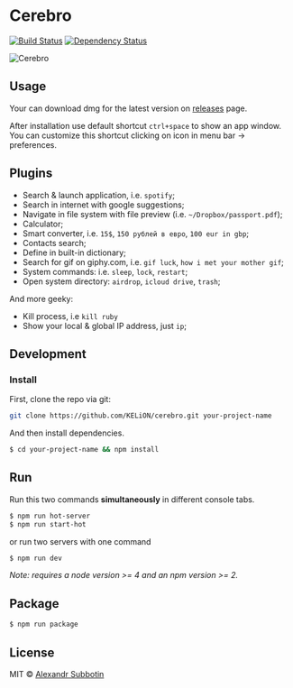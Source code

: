 # Cerebro

[![Build Status][travis-image]][travis-url]
[![Dependency Status][david_img]][david_site]

![Cerebro](https://cloud.githubusercontent.com/assets/594298/20180624/858a483a-a75b-11e6-94a1-ef1edc4d95c3.gif)


## Usage
Your can download dmg for the latest version on  [releases](https://github.com/KELiON/cerebro/releases) page.

After installation use default shortcut `ctrl+space` to show an app window. You can customize this shortcut clicking on icon in menu bar → preferences.


## Plugins
* Search & launch application, i.e. `spotify`;
* Search in internet with google suggestions;
* Navigate in file system with file preview (i.e. `~/Dropbox/passport.pdf`);
* Calculator;
* Smart converter, i.e. `15$`, `150 рублей в евро`, `100 eur in gbp`;
* Contacts search;
* Define in built-in dictionary;
* Search for gif on giphy.com, i.e. `gif luck`, `how i met your mother gif`;
* System commands: i.e. `sleep`, `lock`, `restart`;
* Open system directory: `airdrop`, `icloud drive`, `trash`;

And more geeky:
* Kill process, i.e `kill ruby`
* Show your local & global IP address, just `ip`;

## Development
### Install

First, clone the repo via git:

```bash
git clone https://github.com/KELiON/cerebro.git your-project-name
```

And then install dependencies.

```bash
$ cd your-project-name && npm install
```


## Run

Run this two commands __simultaneously__ in different console tabs.

```bash
$ npm run hot-server
$ npm run start-hot
```

or run two servers with one command

```bash
$ npm run dev
```

*Note: requires a node version >= 4 and an npm version >= 2.*

## Package

```bash
$ npm run package
```

## License
MIT © [Alexandr Subbotin](https://github.com/KELiON)

[travis-image]: https://travis-ci.org/KELiON/cerebro.svg?branch=master
[travis-url]: https://travis-ci.org/KELiON/cerebro
[david_img]: https://img.shields.io/david/KELiON/cerebro.svg
[david_site]: https://david-dm.org/KELiON/cerebro
